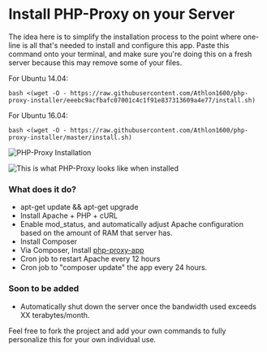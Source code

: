 
# Install PHP-Proxy on your Server

The idea here is to simplify the installation process to the point where one-line is all that's needed to install and configure this app. Paste this command onto your terminal, and make sure you're doing this on a fresh server because this may remove some of your files.


For Ubuntu 14.04:

```shell
bash <(wget -O - https://raw.githubusercontent.com/Athlon1600/php-proxy-installer/eeebc9acfbafc07001c4c1f91e837313609a4e77/install.sh)
```

For Ubuntu 16.04:

```shell
bash <(wget -O - https://raw.githubusercontent.com/Athlon1600/php-proxy-installer/master/install.sh)
```



![PHP-Proxy Installation](http://i.imgur.com/I5obvni.png?1)

![This is what PHP-Proxy looks like when installed](http://i.imgur.com/BvhBPD0.png?2)

### What does it do?

* apt-get update && apt-get upgrade
* Install Apache + PHP + cURL
* Enable mod_status, and automatically adjust Apache configuration based on the amount of RAM that server has.
* Install Composer
* Via Composer, Install [php-proxy-app](https://github.com/Athlon1600/php-proxy-app)
* Cron job to restart Apache every 12 hours
* Cron job to "composer update" the app every 24 hours.



### Soon to be added

* Automatically shut down the server once the bandwidth used exceeds XX terabytes/month.


Feel free to fork the project and add your own commands to fully personalize this for your own individual use.
